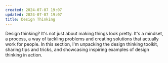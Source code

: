 ```yaml
---
created: 2024-07-07 19:07
updated: 2024-07-07 19:07
title: Design Thinking
---
```

Design thinking? It's not just about making things look pretty. It's a mindset, a process, a way of tackling problems and creating solutions that actually work for people. In this section, I'm unpacking the design thinking toolkit, sharing tips and tricks, and showcasing inspiring examples of design thinking in action.